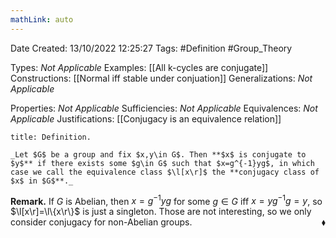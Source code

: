 ```yaml
---
mathLink: auto
---
```


<div class="topSpace"></div>

Date Created: 13/10/2022 12:25:27
Tags: #Definition #Group_Theory

Types: _Not Applicable_
Examples: [[All k-cycles are conjugate]]
Constructions: [[Normal iff stable under conjuation]]
Generalizations: _Not Applicable_

Properties: _Not Applicable_
Sufficiencies: _Not Applicable_
Equivalences: _Not Applicable_
Justifications: [[Conjugacy is an equivalence relation]]

``` ad-Definition
title: Definition.

_Let $G$ be a group and fix $x,y\in G$. Then **$x$ is conjugate to $y$** if there exists some $g\in G$ such that $x=g^{-1}yg$, in which case we call the equivalence class $\l[x\r]$ the **conjugacy class of $x$ in $G$**._

```

**Remark.** If $G$ is Abelian, then $x=g^{-1}yg$ for some $g\in G$ iff $x=yg^{-1}g=y$, so $\l[x\r]=\l\{x\r\}$ is just a singleton. Those are not interesting, so we only consider conjugacy for non-Abelian groups.<span style="float:right;">$\blacklozenge$</span>
